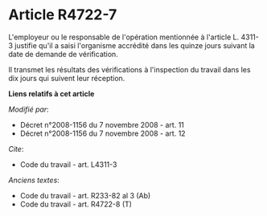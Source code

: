 # Article R4722-7

L'employeur ou le responsable de l'opération mentionnée à l'article L. 4311-3 justifie qu'il a saisi l'organisme accrédité
dans les quinze jours suivant la date de demande de vérification.

Il transmet les résultats des vérifications à l'inspection du travail dans les dix jours qui suivent leur réception.

**Liens relatifs à cet article**

_Modifié par_:

  - Décret n°2008-1156 du 7 novembre 2008 - art. 11
  - Décret n°2008-1156 du 7 novembre 2008 - art. 12

_Cite_:

  - Code du travail - art. L4311-3

_Anciens textes_:

  - Code du travail - art. R233-82 al 3 (Ab)
  - Code du travail - art. R4722-8 (T)

